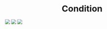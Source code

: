 <h1 align="center"> Condition </h1>
<img src="https://user-images.githubusercontent.com/25712677/58435417-8d774680-8064-11e9-8f7b-80b68380811f.png" style="max-width:100%;">
<img src="https://user-images.githubusercontent.com/25712677/58435418-8e0fdd00-8064-11e9-934b-65696f23f4a9.png" style="max-width:100%;">
<img src="https://user-images.githubusercontent.com/25712677/58435422-936d2780-8064-11e9-8aea-173c010ade5c.png" style="max-width:100%;">
